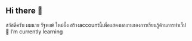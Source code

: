 ## Hi there 👋
   สวัสดีครับ ผมนาย รัฐพงษ์ ใหม่ผึ้ง  สร้างaccountนี้เพิ่อแสดงผลงานของการเรียนรู้ด้านการทำเว็ป <br>
   🌱 I’m currently learning 
<!--
**mos-coder/mos-coder** is a ✨ _special_ ✨ repository because its `README.md` (this file) appears on your GitHub profile.

Here are some ideas to get you started:

- 🔭 I’m currently working on ...
- 🌱 I’m currently learning ...
- 👯 I’m looking to collaborate on ...
- 🤔 I’m looking for help with ...
- 💬 Ask me about ...
- 📫 How to reach me: ...
- 😄 Pronouns: ...
- ⚡ Fun fact: ...
-->
